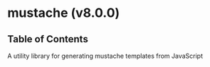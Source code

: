 # mustache (v8.0.0)

## Table of Contents



A utility library for generating mustache templates from JavaScript

<!-- Generated by documentation.js. Update this documentation by updating the source code. -->
